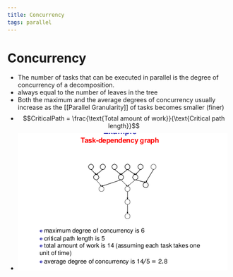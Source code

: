 ```yaml
---
title: Concurrency
tags: parallel 
---
```


# Concurrency
- The number of tasks that can be executed in parallel is the degree of concurrency of a decomposition.
- always equal to the number of leaves in the tree
- Both the maximum and the average degrees of concurrency usually increase as the [[Parallel Granularity]] of tasks becomes smaller (finer)
- $$CriticalPath = \frac{\text{Total amount of work}}{\text{Critical path length}}$$
- ![im](assets/Pasted%20Image%2020220506154858.png)
































































